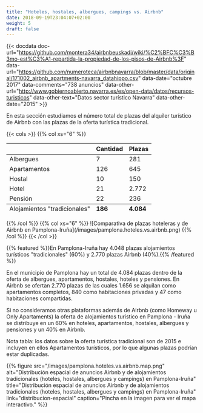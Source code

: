 ```yaml
---
title: "Hoteles, hostales, albergues, campings vs. Airbnb"
date: 2018-09-19T23:04:07+02:00
weight: 5
draft: false
---
```


{{< docdata doc-url="https://github.com/montera34/airbnbeuskadi/wiki/%C2%BFC%C3%B3mo-est%C3%A1-repartida-la-propiedad-de-los-pisos-de-Airbnb%3F" data-url="https://github.com/numeroteca/airbnbnavarra/blob/master/data/original/171002_airbnb_apartments-navarra_datahippo.csv" data-date="octubre 2017" data-comments="738 anuncios" data-other-url="http://www.gobiernoabierto.navarra.es/es/open-data/datos/recursos-turisticos" data-other-text="Datos sector turístico Navarra" data-other-date="2015" >}}

En esta sección estudiamos el número total de plazas del alquiler turístico de Airbnb con las plazas de la oferta turística tradicional.

{{< cols >}}
{{% col xs="6" %}}
<table class="table table-condensed table-hover">
<thead>
<tr>
<th></th>
<th class="text-right">Cantidad</th>
<th class="text-right">Plazas</th>
</tr>
</thead>
<tfoot>
<tr>
<td>Alojamientos "tradicionales"</td>
<td class="text-right"><strong>186</strong></td>
<td class="text-right"><strong>4.084</strong></td>
</tr>
</tfoot>
<tbody>
<tr>
<td>Albergues</td>
<td class="text-right">7</td>
<td class="text-right">281</td>
</tr>
<tr>
<td>Apartamentos</td>
<td class="text-right">126</td>
<td class="text-right">645</td>
</tr>
<tr>
<td>Hostal</td>
<td class="text-right">10</td>
<td class="text-right">150</td>
</tr>
<tr>
<td>Hotel</td>
<td class="text-right">21</td>
<td class="text-right">2.772</td>
<tr>
<td>Pensión</td>
<td class="text-right">22</td>
<td class="text-right">236</td>
</tr>
</tbody>
</table>
{{% /col %}}
{{% col xs="6" %}}
![Comparativa de plazas hoteleras y de Airbnb en Pamplona-Iruña](/images/pamplona.hoteles.vs.airbnb.png)
{{% /col %}}
{{< /col >}}

{{% featured %}}En Pamplona-Iruña hay 4.048 plazas alojamientos turísticos "tradicionales" (60%) y 2.770 plazas Airbnb (40%).{{% /featured %}}



En el municipio de Pamplona hay un total de 4.084 plazas dentro de la oferta de albergues, apartamentos, hostales, hoteles y pensiones. En Airbnb se ofertan 2.770 plazas de las cuales 1.656 se alquilan como apartamentos completos, 840 como habitaciones privadas y 47 como habitaciones compartidas.

Si no consideramos otras plataformas además de Airbnb (como Homeway u Only Apartaments) la oferta de alojamientos turístico en Pamplona - Iruña se distribuye en un 60% en hoteles, apartamentos, hostales, albergues y pensiones y un 40% en Airbnb.

Nota tabla: los datos sobre la oferta turística tradicional son de 2015 e incluyen en ellos Apartamentos turísticos, por lo que algunas plazas podrían estar duplicadas.

{{% figure src="/images/pamplona.hoteles.vs.airbnb.map.png" alt="Distribución espacial de anuncios Airbnb y de alojamientos tradicionales (hoteles, hostales, albergues y campings) en Pamplona-Iruña" title="Distribución espacial de anuncios Airbnb y de alojamientos tradicionales (hoteles, hostales, albergues y campings) en Pamplona-Iruña" link="distribucion-espacial" caption="Pincha en la imagen para ver el mapa interactivo." %}}
